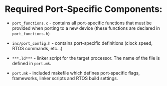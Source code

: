 # Required Port-Specific Components:

- ```port_functions.c``` - contains all port-specific functions that must be
  provided when porting to a new device (these functions are declared in
  ```port_functions.h```)

- ```inc/port_config.h``` - contains port-specific definitions (clock speed,
  RTOS commands, etc...)

- ```***.ld***``` - linker script for the target processor. The name of the file
  is defined in ```port.mk```.

- ```port.mk``` - included makefile which defines port-specific flags,
  frameworks, linker scripts and RTOS build settings.
